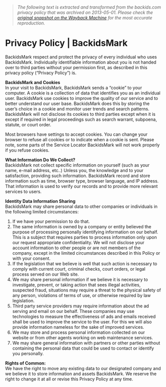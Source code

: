 > *The following text is extracted and transformed from the backids.com privacy policy that was archived on 2013-05-01. Please check the [original snapshot on the Wayback Machine](https://web.archive.org/web/20130501095406id_/http%3A//backids.com/index.php/privacy-policy) for the most accurate reproduction.*

# Privacy Policy | BackidsMark

BackidsMark respect and protect the privacy of every individual who uses BackidsMark. Individually identifiable information about you is not handed over to third parties without your permission first, as described in this privacy policy (“Privacy Policy”) is.

**BackidsMark and Cookies**  
In your visit to BackidsMark, BackidsMark sends a “cookie” to your computer. A cookie is a collection of data that identifies you as an individual user. BackidsMark use cookies to improve the quality of our service and to better understand our user base. BackidsMark does this by storing the user’s choice in a cookie and monitor user trends and search patterns. BackidsMark will not disclose its cookies to third parties except when it is except if required in legal proceedings such as search warrant, subpoena, statute, or court order.

Most browsers have settings to accept cookies. You can change your browser to refuse all cookies or to indicate when a cookie is sent. Please note, some parts of the Service Locator BackidsMark will not work properly if you refuse cookies.

**What Information Do We Collect?**  
BackidsMark not collect specific information on yourself (such as your name, e-mail address, etc..) Unless you, the knowledge and to your satisfaction, providing such information. BackidsMark record and store information such as time, browser type, browser language, and IP address. That information is used to verify our records and to provide more relevant services to users.

**Identity Data Information Sharing**  
BackidsMark may share personal data to other companies or individuals in the following limited circumstances:

  1. If we have your permission to do that.
  2. The same information is owned by a company or entity believed the purpose of processing personally identifying information on our behalf. This is a subject that requires parties to process information only upon our request appropriate confidentiality. We will not disclose your account information to other people or are not members of the company, except in the limited circumstances described in this Policy or with your consent.
  3. If the legislation that we believe is well that such action is necessary to comply with current court, criminal checks, court orders, or legal process served on our Web site.
  4. We may share personal information if we believe it is necessary to investigate, prevent, or taking action that sees illegal activities, suspected fraud, situations may require a threat to the physical safety of any person, violations of terms of use, or otherwise required by law legislation.
  5. Third party service providers may require information about the ad serving and email on our behalf. These companies may use technologies to measure the effectiveness of ads and emails received shall be used to improve the service to the user. For this we will also provide information nameless for the sake of improved services.
  6. We may store and process personal information collected on our website or from other agents working on web maintenance services.
  7. We may share general information with partners or other parties without containing the personal data that could be used to contact or identify you personally.



**Rights of Common:**  
We have the right to move any existing data to our designated company and we believe it to store information and assets BackidsMark. We reserve the right to change it at all or revise this Privacy Policy at any time.

